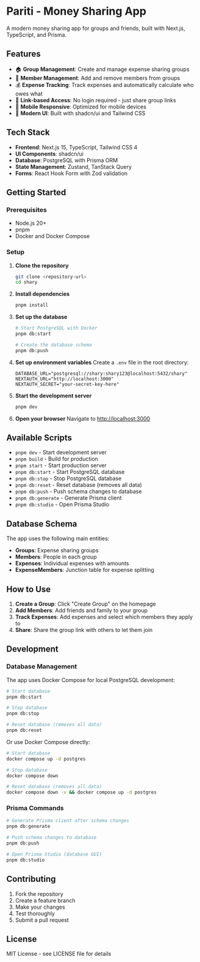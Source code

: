 # Pariti - Money Sharing App

A modern money sharing app for groups and friends, built with Next.js, TypeScript, and Prisma.

## Features

- 🏠 **Group Management**: Create and manage expense sharing groups
- 👥 **Member Management**: Add and remove members from groups
- 💰 **Expense Tracking**: Track expenses and automatically calculate who owes what
- 🔗 **Link-based Access**: No login required - just share group links
- 📱 **Mobile Responsive**: Optimized for mobile devices
- 🎨 **Modern UI**: Built with shadcn/ui and Tailwind CSS

## Tech Stack

- **Frontend**: Next.js 15, TypeScript, Tailwind CSS 4
- **UI Components**: shadcn/ui
- **Database**: PostgreSQL with Prisma ORM
- **State Management**: Zustand, TanStack Query
- **Forms**: React Hook Form with Zod validation

## Getting Started

### Prerequisites

- Node.js 20+
- pnpm
- Docker and Docker Compose

### Setup

1. **Clone the repository**

   ```bash
   git clone <repository-url>
   cd shary
   ```

2. **Install dependencies**

   ```bash
   pnpm install
   ```

3. **Set up the database**

   ```bash
   # Start PostgreSQL with Docker
   pnpm db:start

   # Create the database schema
   pnpm db:push
   ```

4. **Set up environment variables**
   Create a `.env` file in the root directory:

   ```env
   DATABASE_URL="postgresql://shary:shary123@localhost:5432/shary"
   NEXTAUTH_URL="http://localhost:3000"
   NEXTAUTH_SECRET="your-secret-key-here"
   ```

5. **Start the development server**

   ```bash
   pnpm dev
   ```

6. **Open your browser**
   Navigate to [http://localhost:3000](http://localhost:3000)

## Available Scripts

- `pnpm dev` - Start development server
- `pnpm build` - Build for production
- `pnpm start` - Start production server
- `pnpm db:start` - Start PostgreSQL database
- `pnpm db:stop` - Stop PostgreSQL database
- `pnpm db:reset` - Reset database (removes all data)
- `pnpm db:push` - Push schema changes to database
- `pnpm db:generate` - Generate Prisma client
- `pnpm db:studio` - Open Prisma Studio

## Database Schema

The app uses the following main entities:

- **Groups**: Expense sharing groups
- **Members**: People in each group
- **Expenses**: Individual expenses with amounts
- **ExpenseMembers**: Junction table for expense splitting

## How to Use

1. **Create a Group**: Click "Create Group" on the homepage
2. **Add Members**: Add friends and family to your group
3. **Track Expenses**: Add expenses and select which members they apply to
4. **Share**: Share the group link with others to let them join

## Development

### Database Management

The app uses Docker Compose for local PostgreSQL development:

```bash
# Start database
pnpm db:start

# Stop database
pnpm db:stop

# Reset database (removes all data)
pnpm db:reset
```

Or use Docker Compose directly:

```bash
# Start database
docker compose up -d postgres

# Stop database
docker compose down

# Reset database (removes all data)
docker compose down -v && docker compose up -d postgres
```

### Prisma Commands

```bash
# Generate Prisma client after schema changes
pnpm db:generate

# Push schema changes to database
pnpm db:push

# Open Prisma Studio (database GUI)
pnpm db:studio
```

## Contributing

1. Fork the repository
2. Create a feature branch
3. Make your changes
4. Test thoroughly
5. Submit a pull request

## License

MIT License - see LICENSE file for details
